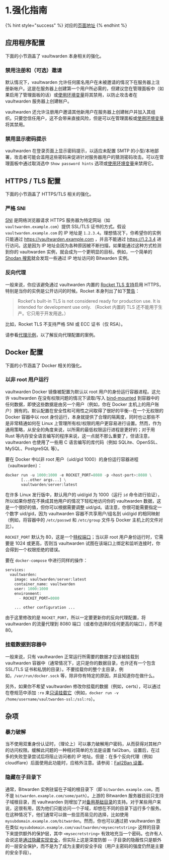# 1.强化指南

{% hint style="success" %}
对应的[页面地址](https://github.com/dani-garcia/vaultwarden/wiki/Hardening-Guide)
{% endhint %}

## 应用程序配置 <a id="application-configuration"></a>

下面的小节涵盖了 vaultwarden 本身相关的强化。

### 禁用注册和（可选）邀请 <a id="disable-registration-and-optionally-invitations"></a>

默认情况下，vaultwarden 允许任何匿名用户在未被邀请的情况下在服务器上注册新帐户。这是在服务器上创建第一个用户所必需的，但建议您在管理面板中（如果启用了管理面板的话）或[使用环境变量](../disable-registration-of-new-users.md)将其禁用，以防止攻击者在 vaultwarden 服务器上创建帐户。

vaultwarden 还允许注册用户邀请其他新用户在服务器上创建帐户并加入其组织。只要您信任用户，这不会带来直接风险，但是可以在管理面板或[使用环境变量](../disable-registration-of-new-users.md)将其禁用。

### 禁用显示密码提示 <a id="disable-password-hint-display"></a>

vaultwarden 在登录页面上显示密码提示，以适应未配置 SMTP 的小型/本地部署，攻击者可能会滥用这些密码来促进针对服务器用户的猜测密码攻击。可以在管理面板中通过取消选中 `Show password hints` 选项或[使用环境变量](../disable-registration-of-new-users.md)来禁用它。

## HTTPS / TLS 配置 <a id="https-tls-configuration"></a>

下面的小节涵盖了 HTTPS/TLS 相关的强化。

### 严格 SNI <a id="strict-sni"></a>

[SNI](https://zh.wikipedia.org/wiki/%E6%9C%8D%E5%8A%A1%E5%99%A8%E5%90%8D%E7%A7%B0%E6%8C%87%E7%A4%BA) 是网络浏览器请求 HTTPS 服务器为特定网站（如 `vaultwarden.example.com`）提供 SSL/TLS 证书的方式。假设`vaultwarden.example.com` 的 IP 地址是 `1.2.3.4`。理想情况下，你希望你的实例只能通过 https://vaultwarden.example.com ，并且不能通过 https://1.2.3.4 进行访问。这是因为 IP 地址会因为各种原因被不断扫描，如果能通过这种方式检测到你的 vaultwarden 实例，就会成为一个更明显的目标。例如，一个简单的 [Shodan 搜索](https://www.shodan.io/search?query=bitwarden)就会发现一些通过 IP 地址访问的 Bitwarden 实例。

### 反向代理 <a id="reverse-proxying"></a>

一般来说，你应该避免通过 vaultwarden 内置的 [Rocket TLS 支持](../../deployment/https/enabling-https.md)启用 HTTPS，特别是当你的实例是公开访问的时候。Rocket 本身列出了如下[警告](https://rocket.rs/v0.4/guide/configuration/#configuring-tls)：

> Rocket's built-in TLS is not considered ready for production use. It is intended for development use only. （Rocket 内置的 TLS 还不能用于生产。它只用于开发用途。）

比如，Rocket TLS 不支持严格 SNI 或 ECC 证书（仅 RSA）。

请参看[代理示例](../../deployment/proxy-examples.md)，以了解反向代理配置的案例。

## Docker 配置 <a id="docker-configuration"></a>

下面的小节涵盖了 Docker 相关的强化。

### 以非 root 用户运行 <a id="run-as-a-non-root-user"></a>

vaultwarden Docker 镜像被配置为默认以 root 用户的身份运行容器进程。这允许 vaultwarden 在没有权限问题的情况下读取/写入 [bind-mounted](https://docs.docker.com/storage/bind-mounts/) 到容器中的任何数据，即使这些数据是由另一个用户（例如，你在 Docker 主机上的用户账户）拥有的。默认配置在安全性和可用性之间取得了很好的平衡--在一个无权限的 Docker 容器中以 root 身份运行，本身就提供了合理的隔离度，同时也让那些不是非常精通如何在 Linux 上管理所有权/权限的用户更容易进行设置。然而，作为通用策略，从安全的角度来说，以所需的最低权限运行进程是更好的；对于用 Rust 等内存安全语言编写的程序来说，这一点就不那么重要了，但请注意，vaultwarden 也使用了一些用 C 语言编写的库代码（例如 SQLite、OpenSSL、MySQL、PostgreSQL 等）。

要在 Docker 中以非 root 用户（uid/gid 1000）的身份运行容器进程（vaultwarden）：

```python
docker run -u 1000:1000 -e ROCKET_PORT=8080 -p <host-port>:8080 \
       [...other args...] \
       vaultwarden/server:latest
```

在许多 Linux 发行版中，默认用户的 uid/gid 为 1000（运行 `id` 命令进行验证），所以如果你想在不换成其他用户的情况下轻松地访问你的 vaultwarden 数据，这是一个很好的值，但你可以根据需要调整 uid/gid。请注意，你很可能需要指定一个数字 uid/gid，因为 vaultwarden 容器不共享用户/组名到 uid/gid 的相同映射（例如，将容器中的 `/etc/passwd` 和 `/etc/group` 文件与 Docker 主机上的文件对比）。

`ROCKET_PORT` 默认为 80，这是一个[特权端口](https://www.w3.org/Daemon/User/Installation/PrivilegedPorts.html)；当以非 root 用户身份运行时，它需要是 1024 或更高，否则当 vaultwarden 试图在该端口上绑定和监听连接时，你会得到一个权限拒绝的错误。

要在 `docker-compose` 中进行同样的操作：

```python
services:
  vaultwarden:
    image: vaultwarden/server:latest
    container_name: vaultwarden
    user: 1000:1000
    environment:
      - ROCKET_PORT=8080

    ... other configuration ...
```

由于这里修改的是 `ROCKET_PORT`，所以一定要更新你的反向代理配置，将 vaultwarden 的流量代理到 8080 端口（或者你选择的任何更高的端口），而不是 80。

### 挂载数据到容器中 <a id="mounting-data-into-the-container"></a>

一般来说，只有 vaultwarden 正常运行所需要的数据才应该被挂载到 vaultwarden 容器中（通常情况下，这只是你的数据目录，也许还有一个包含 SSL/TLS 证书和私钥的目录）。不要挂载你的整个主目录，例如，`/var/run/docker.sock` 等，除非你有特定的原因，并且知道你在做什么。

另外，如果你不希望 vaultwarden 修改你挂载的数据（例如，certs），可以通过在卷规范中添加 `:ro` 来[只读挂载它](https://docs.docker.com/storage/bind-mounts/#use-a-read-only-bind-mount)（例如，`docker run -v /home/username/vaultwarden-ssl:/ssl:ro`）。

## 杂项 <a id="miscellaneous"></a>

### 暴力破解 <a id="brute-force-mitigation"></a>

当不使用双重身份认证时，（理论上）可以暴力破解用户密码，从而获得对其帐户的访问权限。缓解此问题的一种相对简单的方法是设置 fail2ban，设置后，在过多的失败登录尝试后将阻止访问者的 IP 地址。但是：在多个反向代理（例如 cloudflare）后面使用此功能时，应格外注意。请参阅：[Fail2Ban 设置](fail2ban-setup.md)。

### 隐藏在子目录下 <a id="hiding-under-a-subdir"></a>

通常，Bitwarden 实例驻留在子域的根目录下（即 `bitwarden.example.com`，而不是 `bitwarden.example.com/some/path`）。上游的 Bitwarden 服务器目前只支持子域根目录，而 vaultwarden 则增加了对[备用基础目录](../using-an-alternate-base-dir-subdir-subpath.md)的支持。对于某些用户来说，这很有用，因为他们只能访问一个子域，却想在不同的目录下运行多个服务。在这种情况下，他们通常可以做一些显而易见的选择，比如使用 `mysubdomain.example.com/bitwarden`。然而，你也可以通过把 vaultwarden 放在类似 `mysubdomain.example.com/vaultwarden/<mysecretstring>` 这样的目录下来提供额外的保护层，其中 `<mysecretstring>` 有效地充当一个密码。也许有人会说这是[通过隐藏实现安全](https://en.wikipedia.org/wiki/Security_through_obscurity)，但实际上这是深度防御 -- 子目录的隐蔽性只是额外的一层安全保护，而不是为了成为主要的安全手段（用户主密码的强度仍然是主要的安全手段）。

